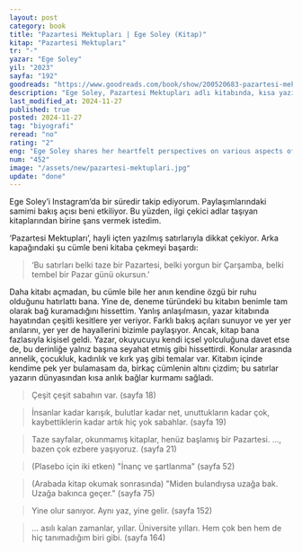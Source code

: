 ```yaml
---
layout: post
category: book
title: "Pazartesi Mektupları | Ege Soley (Kitap)"
kitap: "Pazartesi Mektupları"
tr: "-"
yazar: "Ege Soley"
yil: "2023"
sayfa: "192"
goodreads: "https://www.goodreads.com/book/show/200520683-pazartesi-mektuplar"
description: "Ege Soley, Pazartesi Mektupları adlı kitabında, kısa yazılarıyla okuyucusuna samimi ve içten bir dünya sunuyor."
last_modified_at: 2024-11-27
published: true
posted: 2024-11-27
tag: "biyografi"
reread: "no"
rating: "2"
eng: "Ege Soley shares her heartfelt perspectives on various aspects of life in her book Pazartesi Mektupları."
num: "452"
image: "/assets/new/pazartesi-mektuplari.jpg"
update: "done"
---
```


Ege Soley’i Instagram’da bir süredir takip ediyorum. Paylaşımlarındaki samimi bakış açısı beni etkiliyor. Bu yüzden, ilgi çekici adlar taşıyan kitaplarından birine şans vermek istedim.

‘Pazartesi Mektupları’, hayli içten yazılmış satırlarıyla dikkat çekiyor. Arka kapağındaki şu cümle beni kitaba çekmeyi başardı:

> ‘Bu satırları belki taze bir Pazartesi, belki yorgun bir Çarşamba, belki tembel bir Pazar günü okursun.’

Daha kitabı açmadan, bu cümle bile her anın kendine özgü bir ruhu olduğunu hatırlattı bana. Yine de, deneme türündeki bu kitabın benimle tam olarak bağ kuramadığını hissettim. Yanlış anlaşılmasın, yazar kitabında hayatından çeşitli kesitlere yer veriyor. Farklı bakış açıları sunuyor ve yer yer anılarını, yer yer de hayallerini bizimle paylaşıyor. Ancak, kitap bana fazlasıyla kişisel geldi. Yazar, okuyucuyu kendi içsel yolculuğuna davet etse de, bu derinliğe yalnız başına seyahat etmiş gibi hissettirdi. Konular arasında annelik, çocukluk, kadınlık ve kırk yaş gibi temalar var. Kitabın içinde kendime pek yer bulamasam da, birkaç cümlenin altını çizdim; bu satırlar yazarın dünyasından kısa anlık bağlar kurmamı sağladı.

> Çeşit çeşit sabahın var. (sayfa 18)

> İnsanlar kadar karışık, bulutlar kadar net, unuttukların kadar çok, kaybettiklerin kadar artık hiç yok sabahlar. (sayfa 19)

> Taze sayfalar, okunmamış kitaplar, henüz başlamış bir Pazartesi. ..., bazen çok ezbere yaşıyoruz. (sayfa 21)

> (Plasebo için iki etken) "İnanç ve şartlanma" (sayfa 52)

> (Arabada kitap okumak sonrasında) "Miden bulandıysa uzağa bak. Uzağa bakınca geçer." (sayfa 75)

> Yine olur sanıyor. Aynı yaz, yine gelir. (sayfa 152)

> ... asılı kalan zamanlar, yıllar. Üniversite yılları. Hem çok ben hem de hiç tanımadığım biri gibi. (sayfa 164)
